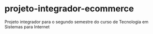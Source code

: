 # projeto-integrador-ecommerce
Projeto integrador para o segundo semestre do curso de Tecnologia em Sistemas para Internet
